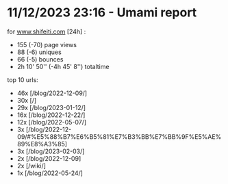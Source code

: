 # 11/12/2023 23:16 - Umami report
for www.shifeiti.com [24h] :

 - 155 (-70) page views
 - 88 (-6) uniques
 - 66 (-5) bounces
 - 2h 10' 50'' (-4h 45' 8'') totaltime


top 10 urls:
 - 46x [/blog/2022-12-09/]
 - 30x [/]
 - 29x [/blog/2023-01-12/]
 - 16x [/blog/2022-12-22/]
 - 12x [/blog/2022-05-07/]
 - 3x [/blog/2022-12-09/#%E5%88%B7%E6%B5%81%E7%B3%BB%E7%BB%9F%E5%AE%89%E8%A3%85]
 - 3x [/blog/2023-02-03/]
 - 2x [/blog/2022-12-09]
 - 2x [/wiki/]
 - 1x [/blog/2022-05-24/]



